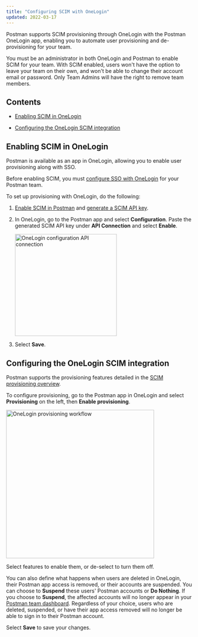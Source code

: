 ```yaml
---
title: "Configuring SCIM with OneLogin"
updated: 2022-03-17
---
```


Postman supports SCIM provisioning through OneLogin with the Postman OneLogin app, enabling you to automate user provisioning and de-provisioning for your team.

You must be an administrator in both OneLogin and Postman to enable SCIM for your team. With SCIM enabled, users won't have the option to leave your team on their own, and won't be able to change their account email or password. Only Team Admins will have the right to remove team members.

## Contents

* [Enabling SCIM in OneLogin](#enabling-scim-in-onelogin)

* [Configuring the OneLogin SCIM integration](#configuring-the-onelogin-scim-integration)

## Enabling SCIM in OneLogin

Postman is available as an app in OneLogin, allowing you to enable user provisioning along with SSO.

Before enabling SCIM, you must [configure SSO with OneLogin](/docs/administration/sso/onelogin/) for your Postman team.

To set up provisioning with OneLogin, do the following:

1. [Enable SCIM in Postman](/docs/administration/scim-provisioning/scim-provisioning-overview/#enabling-scim-in-postman) and [generate a SCIM API key](/docs/administration/scim-provisioning/scim-provisioning-overview/#generating-scim-api-key).

2. In OneLogin, go to the Postman app and select **Configuration**. Paste the generated SCIM API key under **API Connection** and select **Enable**.

    <img alt="OneLogin configuration API connection" src="https://assets.postman.com/postman-docs/onelogin-api-connection.jpg" width="275px"/>

3. Select **Save**.

## Configuring the OneLogin SCIM integration

Postman supports the provisioning features detailed in the [SCIM provisioning overview](/docs/administration/scim-provisioning/scim-provisioning-overview/#scim-features).

To configure provisioning, go to the Postman app in OneLogin and select **Provisioning** on the left, then **Enable provisioning**.

<img alt="OneLogin provisioning workflow" src="https://assets.postman.com/postman-docs/onelogin-provisioning-workflow.jpg" width="400px"/>

Select features to enable them, or de-select to turn them off.

You can also define what happens when users are deleted in OneLogin, their Postman app access is removed, or their accounts are suspended. You can choose to **Suspend** these users' Postman accounts or **Do Nothing**. If you choose to **Suspend**, the affected accounts will no longer appear in your [Postman team dashboard](https://go.postman.co/settings/team/members). Regardless of your choice, users who are deleted, suspended, or have their app access removed will no longer be able to sign in to their Postman account.

Select **Save** to save your changes.

